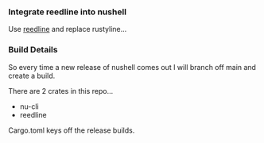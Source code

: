 
### Integrate reedline into nushell

Use [reedline](https://github.com/jonathandturner/reedline) and replace rustyline...

### Build Details

So every time a new release of nushell comes out
I will branch off main and create a build.

There are 2 crates in this repo...

  * nu-cli
  * reedline

Cargo.toml keys off the release builds.
